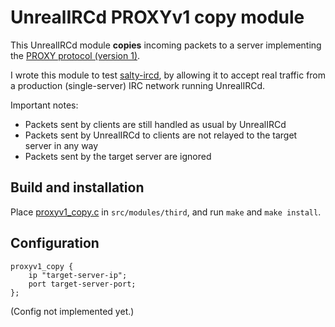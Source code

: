 # UnrealIRCd PROXYv1 copy module

This UnrealIRCd module **copies** incoming packets to a server implementing the [PROXY protocol (version 1)](http://www.haproxy.org/download/2.3/doc/proxy-protocol.txt).

I wrote this module to test [salty-ircd](https://github.com/lesderid/salty-ircd), by allowing it to accept real traffic from a production (single-server) IRC network running UnrealIRCd.

Important notes:
* Packets sent by clients are still handled as usual by UnrealIRCd
* Packets sent by UnrealIRCd to clients are not relayed to the target server in any way
* Packets sent by the target server are ignored

## Build and installation

Place [proxyv1\_copy.c](/proxyv1_copy.c) in `src/modules/third`, and run `make` and `make install`.

## Configuration

```
proxyv1_copy {
    ip "target-server-ip";
    port target-server-port;
};
```

(Config not implemented yet.)
